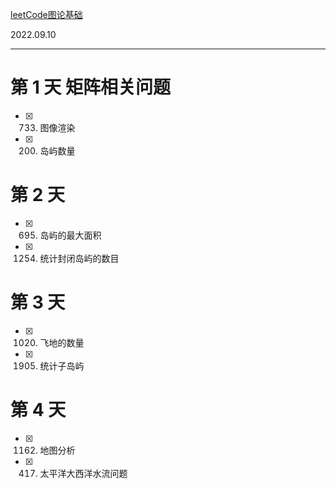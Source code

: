 [leetCode图论基础](https://leetcode.cn/study-plan/graph/?progress=zz9xwk2)

2022.09.10

--- 
# 第 1 天 矩阵相关问题
- [x] 733. 图像渲染
- [x] 200. 岛屿数量

# 第 2 天 
- [x] 695. 岛屿的最大面积
- [x] 1254. 统计封闭岛屿的数目

# 第 3 天 
- [x] 1020. 飞地的数量
- [x] 1905. 统计子岛屿

# 第 4 天 
- [x] 1162. 地图分析
- [x] 417. 太平洋大西洋水流问题